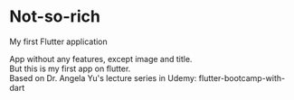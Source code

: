 # Not-so-rich
My first Flutter application
<p>
  App without any features, except image and title.<br>
But this is my first app on flutter.<br>
Based on Dr. Angela Yu's lecture series in Udemy:
  <a herf="https://www.udemy.com/course/flutter-bootcamp-with-dart/">flutter-bootcamp-with-dart</a>
  </p>
